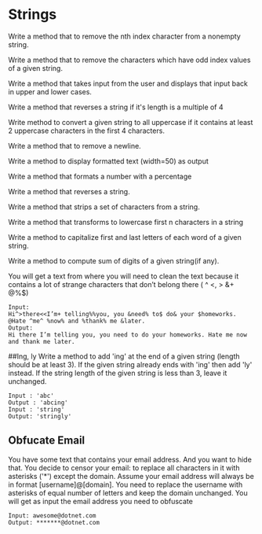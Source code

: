 # Strings

Write a method that to remove the nth index character from a nonempty string.

Write a method that to remove the characters which have odd index values of a given string. 

Write a method that takes input from the user and displays that input back in upper and lower cases. 

Write a method that reverses a string if it's length is a multiple of 4

Write method to convert a given string to all uppercase if it contains at least 2 uppercase characters in the first 4 characters.

Write a method that to remove a newline.

Write a method to display formatted text (width=50) as output

Write a method that formats a number with a percentage

 Write a method that reverses a string.

 Write a method that strips a set of characters from a string. 

Write a method that transforms to lowercase first n characters in a string

Write a method to capitalize first and last letters of each word of a given string.

Write a method to compute sum of digits of a given string(if any).

You will get a text from where you will need to clean the text because it contains a lot of strange
characters that don’t belong there ( ^ <, > &+ @%$)
```
Input:
Hi^>there<<I’m+ telling%%you, you &need% to$ do& your $homeworks. @Hate ^me^ %now% and %thank% me &later.
Output:
Hi there I’m telling you, you need to do your homeworks. Hate me now and thank me later.
```

##Ing, ly
Write a method to add 'ing' at the end of a given string (length should be at least 3). If the given string already ends with 'ing' then add 'ly' instead. If the string length of the given string is less than 3, leave it unchanged.
```
Input : 'abc'
Output : 'abcing' 
Input : 'string'
Output: 'stringly'
```
## Obfucate Email
You have some text that contains your email address. And you want to hide that. You decide to censor
your email: to replace all characters in it with asterisks ('*') except the domain.
Assume your email address will always be in format [username]@[domain]. You need to replace the
username with asterisks of equal number of letters and keep the domain unchanged.
You will get as input the email address you need to obfuscate

```
Input: awesome@dotnet.com
Output: *******@dotnet.com
```




